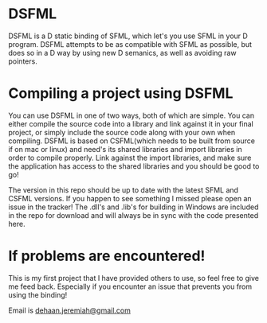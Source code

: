 DSFML
=====

DSFML is a D static binding of SFML, which let's you use SFML in your D program. DSFML attempts to be as compatible with SFML as possible, but does so in a D way by using new D semanics, as well as avoiding raw pointers. 



Compiling a project using DSFML
===

You can use DSFML in one of two ways, both of which are simple. You can either compile the source code into a library and link against it in your final project, or simply include the source code along with your own when compiling. DSFML is based on CSFML(which needs to be built from source if on mac or linux) and need's its shared libraries and import libraries in order to compile properly. Link against the import libraries, and make sure the application has access to the shared libraries and you should be good to go! 

The version in this repo should be up to date with the latest SFML and CSFML versions. If you happen to see something I missed please open an issue in the tracker! The .dll's and .lib's for building in Windows are included in the repo for download and will always be in sync with the code presented here.


If problems are encountered!
===

This is my first project that I have provided others to use, so feel free to give me feed back. Especially if you encounter an issue that prevents you from using the binding!

Email is <dehaan.jeremiah@gmail.com>
